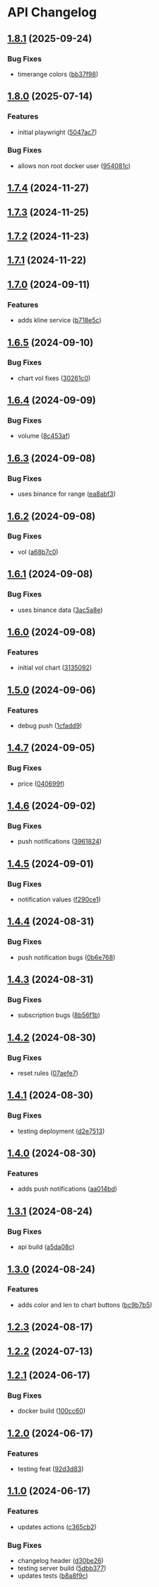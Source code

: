 # API Changelog
## [1.8.1](https://github.com/toshimoto821/toshi-moto/compare/api-1.8.0...api-1.8.1) (2025-09-24)


### Bug Fixes

* timerange colors ([bb37f98](https://github.com/toshimoto821/toshi-moto/commit/bb37f983294597009c84c4e1862c2873019dcf54))

## [1.8.0](https://github.com/toshimoto821/toshi-moto/compare/api-1.7.4...api-1.8.0) (2025-07-14)


### Features

* initial playwright ([5047ac7](https://github.com/toshimoto821/toshi-moto/commit/5047ac7345924f7395cb13cdf52dd9a9b93f43fb))


### Bug Fixes

* allows non root docker user ([954081c](https://github.com/toshimoto821/toshi-moto/commit/954081c69cb649e9bf95decc90d9c4cfc299ac15))

## [1.7.4](https://github.com/toshimoto821/toshi-moto/compare/api-1.7.3...api-1.7.4) (2024-11-27)

## [1.7.3](https://github.com/toshimoto821/toshi-moto/compare/api-1.7.2...api-1.7.3) (2024-11-25)

## [1.7.2](https://github.com/toshimoto821/toshi-moto/compare/api-1.7.1...api-1.7.2) (2024-11-23)

## [1.7.1](https://github.com/toshimoto821/toshi-moto/compare/api-1.7.0...api-1.7.1) (2024-11-22)

## [1.7.0](https://github.com/toshimoto821/toshi-moto/compare/api-1.6.5...api-1.7.0) (2024-09-11)


### Features

* adds kline service ([b718e5c](https://github.com/toshimoto821/toshi-moto/commit/b718e5cae832b4d3516c41d6105c73b44b719b70))

## [1.6.5](https://github.com/toshimoto821/toshi-moto/compare/api-1.6.4...api-1.6.5) (2024-09-10)


### Bug Fixes

* chart vol fixes ([30261c0](https://github.com/toshimoto821/toshi-moto/commit/30261c031b1bea71d98ff9b41b0422eac4ae8476))

## [1.6.4](https://github.com/toshimoto821/toshi-moto/compare/api-1.6.3...api-1.6.4) (2024-09-09)


### Bug Fixes

* volume ([8c453af](https://github.com/toshimoto821/toshi-moto/commit/8c453af6476673dfc20044aff2475a46b96682a9))

## [1.6.3](https://github.com/toshimoto821/toshi-moto/compare/api-1.6.2...api-1.6.3) (2024-09-08)


### Bug Fixes

* uses binance for range ([ea8abf3](https://github.com/toshimoto821/toshi-moto/commit/ea8abf3abece95383c514d3ff5e479d4a6fd52f0))

## [1.6.2](https://github.com/toshimoto821/toshi-moto/compare/api-1.6.1...api-1.6.2) (2024-09-08)


### Bug Fixes

* vol ([a68b7c0](https://github.com/toshimoto821/toshi-moto/commit/a68b7c047bb49ea4b0a7662ca5c57fb543b6883b))

## [1.6.1](https://github.com/toshimoto821/toshi-moto/compare/api-1.6.0...api-1.6.1) (2024-09-08)


### Bug Fixes

* uses binance data ([3ac5a8e](https://github.com/toshimoto821/toshi-moto/commit/3ac5a8e51101c350d305b5aefaa6884fb752d2cd))

## [1.6.0](https://github.com/toshimoto821/toshi-moto/compare/api-1.5.0...api-1.6.0) (2024-09-08)


### Features

* initial vol chart ([3135092](https://github.com/toshimoto821/toshi-moto/commit/3135092d6841dec230f556518a925ec2412d94e4))

## [1.5.0](https://github.com/toshimoto821/toshi-moto/compare/api-1.4.7...api-1.5.0) (2024-09-06)


### Features

* debug push ([1cfadd9](https://github.com/toshimoto821/toshi-moto/commit/1cfadd9fc55f20341c5de890d479fe60bf74c9ba))

## [1.4.7](https://github.com/toshimoto821/toshi-moto/compare/api-1.4.6...api-1.4.7) (2024-09-05)


### Bug Fixes

* price ([040699f](https://github.com/toshimoto821/toshi-moto/commit/040699fdfd16e5c187e7011057b926c475375f74))

## [1.4.6](https://github.com/toshimoto821/toshi-moto/compare/api-1.4.5...api-1.4.6) (2024-09-02)


### Bug Fixes

* push notifications ([3961824](https://github.com/toshimoto821/toshi-moto/commit/396182479add50430272a92c70ecae83726e2e22))

## [1.4.5](https://github.com/toshimoto821/toshi-moto/compare/api-1.4.4...api-1.4.5) (2024-09-01)


### Bug Fixes

* notification values ([f290ce1](https://github.com/toshimoto821/toshi-moto/commit/f290ce14a671b76149446b9a4cc8e5b057af9d19))

## [1.4.4](https://github.com/toshimoto821/toshi-moto/compare/api-1.4.3...api-1.4.4) (2024-08-31)


### Bug Fixes

* push notification bugs ([0b6e768](https://github.com/toshimoto821/toshi-moto/commit/0b6e768553959b68f81500b0da9bfc2ce650de98))

## [1.4.3](https://github.com/toshimoto821/toshi-moto/compare/api-1.4.2...api-1.4.3) (2024-08-31)


### Bug Fixes

* subscription bugs ([8b56f1b](https://github.com/toshimoto821/toshi-moto/commit/8b56f1bcc1cfe979721a3723a46c819e37aee68c))

## [1.4.2](https://github.com/toshimoto821/toshi-moto/compare/api-1.4.1...api-1.4.2) (2024-08-30)


### Bug Fixes

* reset rules ([07aefe7](https://github.com/toshimoto821/toshi-moto/commit/07aefe7a3c32d945b1dbda2cb4032061d42b4b18))

## [1.4.1](https://github.com/toshimoto821/toshi-moto/compare/api-1.4.0...api-1.4.1) (2024-08-30)


### Bug Fixes

* testing deployment ([d2e7513](https://github.com/toshimoto821/toshi-moto/commit/d2e751366626b1702e70dc05574e16bad84985c1))

## [1.4.0](https://github.com/toshimoto821/toshi-moto/compare/api-1.3.1...api-1.4.0) (2024-08-30)


### Features

* adds push notifications ([aa014bd](https://github.com/toshimoto821/toshi-moto/commit/aa014bd62b0351b143d809a316983cf5db1ae24d))

## [1.3.1](https://github.com/toshimoto821/toshi-moto/compare/api-1.3.0...api-1.3.1) (2024-08-24)


### Bug Fixes

* api build ([a5da08c](https://github.com/toshimoto821/toshi-moto/commit/a5da08cc7b5c5969497f05831d43538eebd26f33))

## [1.3.0](https://github.com/toshimoto821/toshi-moto/compare/api-1.2.3...api-1.3.0) (2024-08-24)


### Features

* adds color and len to chart buttons ([bc9b7b5](https://github.com/toshimoto821/toshi-moto/commit/bc9b7b5eed60cab47530923d7c9e711640875920))

## [1.2.3](https://github.com/toshimoto821/toshi-moto/compare/api-1.2.2...api-1.2.3) (2024-08-17)

## [1.2.2](https://github.com/toshimoto821/toshi-moto/compare/api-1.2.1...api-1.2.2) (2024-07-13)

## [1.2.1](https://github.com/toshimoto821/toshi-moto/compare/api-1.2.0...api-1.2.1) (2024-06-17)


### Bug Fixes

* docker build ([100cc60](https://github.com/toshimoto821/toshi-moto/commit/100cc60ec53888438103a18c18a85100fc0cb8aa))

## [1.2.0](https://github.com/toshimoto821/toshi-moto/compare/api-1.1.0...api-1.2.0) (2024-06-17)


### Features

* testing feat ([92d3d83](https://github.com/toshimoto821/toshi-moto/commit/92d3d83033f1f732e1c41631f5d5552663654d2f))

## [1.1.0](https://github.com/toshimoto821/toshi-moto/compare/api-1.0.9...api-1.1.0) (2024-06-17)


### Features

* updates actions ([c365cb2](https://github.com/toshimoto821/toshi-moto/commit/c365cb2445b1b612c58137b94a9213a813c2c958))


### Bug Fixes

* changelog header ([d30be26](https://github.com/toshimoto821/toshi-moto/commit/d30be26bb941654bff872a02f31623bba2b41de9))
* testing server build ([5dbb377](https://github.com/toshimoto821/toshi-moto/commit/5dbb37735a3a8f1ab2dde5b5830ea33fd674ae92))
* updates tests ([b8a8f9c](https://github.com/toshimoto821/toshi-moto/commit/b8a8f9cd2d1966ff68520ef56ac7ff33ed97aa7c))
